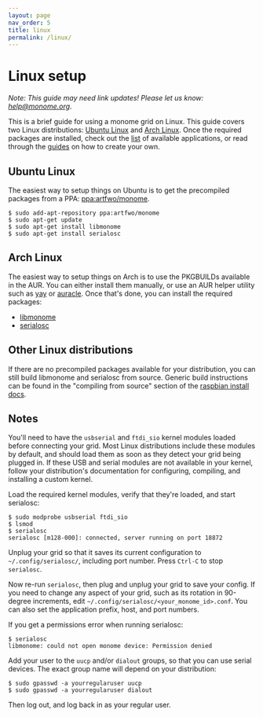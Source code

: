 ```yaml
---
layout: page
nav_order: 5
title: linux
permalink: /linux/
---
```


# Linux setup

_Note: This guide may need link updates! Please let us know: [help@monome.org](mailto:help@monome.org)_.

This is a brief guide for using a monome grid on Linux. This guide covers two Linux distributions: [Ubuntu Linux](https://www.ubuntu.com) and [Arch Linux](https://www.archlinux.org). Once the required packages are installed, check out the [list](/docs/app) of available applications, or read through the [guides](/docs/grid-studies/) on how to create your own.

## Ubuntu Linux

The easiest way to setup things on Ubuntu is to get the precompiled packages from a PPA: [ppa:artfwo/monome](https://launchpad.net/~artfwo/+archive/monome).

	$ sudo add-apt-repository ppa:artfwo/monome
	$ sudo apt-get update
	$ sudo apt-get install libmonome
	$ sudo apt-get install serialosc

## Arch Linux

The easiest way to setup things on Arch is to use the PKGBUILDs available in the AUR. You can either install them manually, or use an AUR helper utility such as [yay](https://github.com/Jguer/yay) or [auracle](https://github.com/falconindy/auracle). Once that's done, you can install the required packages:

- [libmonome](https://aur.archlinux.org/packages/libmonome-git/)
- [serialosc](https://aur.archlinux.org/packages/serialosc-git/)

## Other Linux distributions

If there are no precompiled packages available for your distribution, you can still build libmonome and serialosc from source. Generic build instructions can be found in the "compiling from source" section of the [raspbian install docs](/docs/raspbian/).

## Notes

You'll need to have the `usbserial` and `ftdi_sio` kernel modules loaded before connecting your grid. Most Linux distributions include these modules by default, and should load them as soon as they detect your grid being plugged in. If these USB and serial modules are not available in your kernel, follow your distribution's documentation for configuring, compiling, and installing a custom kernel.

Load the required kernel modules, verify that they're loaded, and start serialosc:

	$ sudo modprobe usbserial ftdi_sio
	$ lsmod
	$ serialosc
	serialosc [m128-000]: connected, server running on port 18872

Unplug your grid so that it saves its current configuration to `~/.config/serialosc/`, including port number. Press `Ctrl-C` to stop `serialosc`.

Now re-run `serialosc`, then plug and unplug your grid to save your config. If you need to change any aspect of your grid, such as its rotation in 90-degree increments, edit `~/.config/serialosc/<your_monome_id>.conf`. You can also set the application prefix, host, and port numbers.

If you get a permissions error when running serialosc:

	$ serialosc
	libmonome: could not open monome device: Permission denied

Add your user to the `uucp` and/or `dialout` groups, so that you can use serial devices. The exact group name will depend on your distribution:

	$ sudo gpasswd -a yourregularuser uucp
	$ sudo gpasswd -a yourregularuser dialout

Then log out, and log back in as your regular user.
